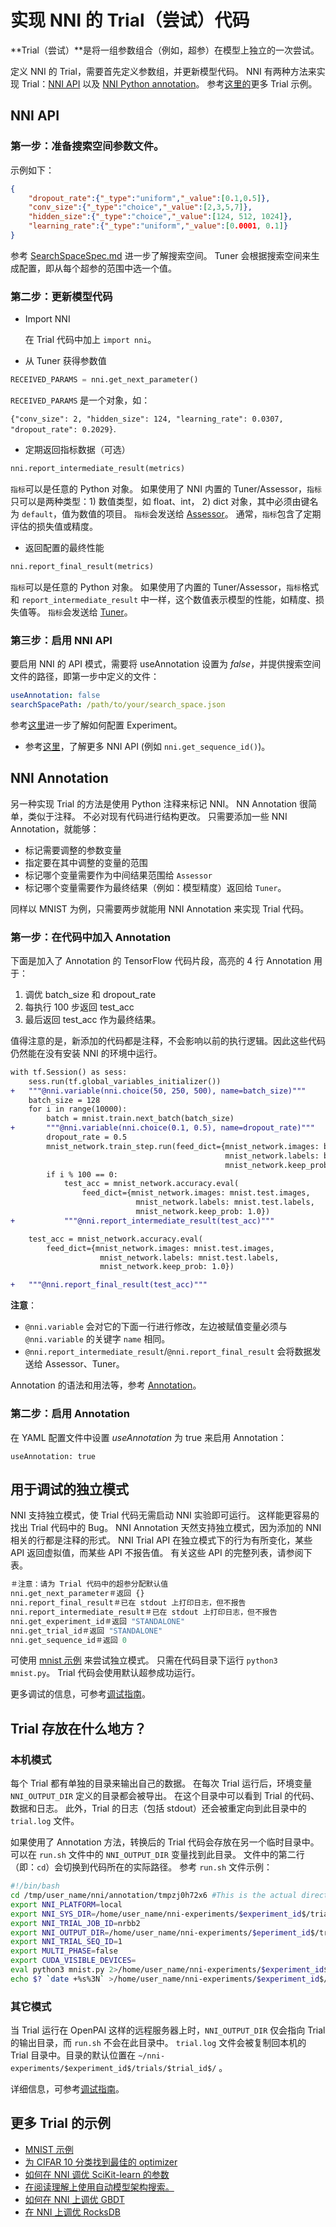 # 实现 NNI 的 Trial（尝试）代码

**Trial（尝试）**是将一组参数组合（例如，超参）在模型上独立的一次尝试。

定义 NNI 的 Trial，需要首先定义参数组，并更新模型代码。 NNI 有两种方法来实现 Trial：[NNI API](#nni-api) 以及 [NNI Python annotation](#nni-annotation)。 参考[这里的](#more-examples)更多 Trial 示例。

<a name="nni-api"></a>

## NNI API

### 第一步：准备搜索空间参数文件。

示例如下：

```json
{
    "dropout_rate":{"_type":"uniform","_value":[0.1,0.5]},
    "conv_size":{"_type":"choice","_value":[2,3,5,7]},
    "hidden_size":{"_type":"choice","_value":[124, 512, 1024]},
    "learning_rate":{"_type":"uniform","_value":[0.0001, 0.1]}
}
```

参考 [SearchSpaceSpec.md](../Tutorial/SearchSpaceSpec.md) 进一步了解搜索空间。 Tuner 会根据搜索空间来生成配置，即从每个超参的范围中选一个值。

### 第二步：更新模型代码

* Import NNI

    在 Trial 代码中加上 `import nni`。

* 从 Tuner 获得参数值

```python
RECEIVED_PARAMS = nni.get_next_parameter()
```

`RECEIVED_PARAMS` 是一个对象，如：

`{"conv_size": 2, "hidden_size": 124, "learning_rate": 0.0307, "dropout_rate": 0.2029}`.

* 定期返回指标数据（可选）

```python
nni.report_intermediate_result(metrics)
```

`指标`可以是任意的 Python 对象。 如果使用了 NNI 内置的 Tuner/Assessor，`指标`只可以是两种类型：1) 数值类型，如 float、int， 2) dict 对象，其中必须由键名为 `default`，值为数值的项目。 `指标`会发送给 [Assessor](../Assessor/BuiltinAssessor.md)。 通常，`指标`包含了定期评估的损失值或精度。

* 返回配置的最终性能

```python
nni.report_final_result(metrics)
```

`指标`可以是任意的 Python 对象。 如果使用了内置的 Tuner/Assessor，`指标`格式和 `report_intermediate_result` 中一样，这个数值表示模型的性能，如精度、损失值等。 `指标`会发送给 [Tuner](../Tuner/BuiltinTuner.md)。

### 第三步：启用 NNI API

要启用 NNI 的 API 模式，需要将 useAnnotation 设置为 *false*，并提供搜索空间文件的路径，即第一步中定义的文件：

```yaml
useAnnotation: false
searchSpacePath: /path/to/your/search_space.json
```

参考[这里](../Tutorial/ExperimentConfig.md)进一步了解如何配置 Experiment。

* 参考[这里](https://nni.readthedocs.io/zh/latest/sdk_reference.html)，了解更多 NNI API (例如 `nni.get_sequence_id()`)。

<a name="nni-annotation"></a>

## NNI Annotation

另一种实现 Trial 的方法是使用 Python 注释来标记 NNI。 NN Annotation 很简单，类似于注释。 不必对现有代码进行结构更改。 只需要添加一些 NNI Annotation，就能够：

* 标记需要调整的参数变量
* 指定要在其中调整的变量的范围
* 标记哪个变量需要作为中间结果范围给 `Assessor`
* 标记哪个变量需要作为最终结果（例如：模型精度）返回给 `Tuner`。

同样以 MNIST 为例，只需要两步就能用 NNI Annotation 来实现 Trial 代码。

### 第一步：在代码中加入 Annotation

下面是加入了 Annotation 的 TensorFlow 代码片段，高亮的 4 行 Annotation 用于：

1. 调优 batch\_size 和 dropout\_rate
2. 每执行 100 步返回 test\_acc
3. 最后返回 test\_acc 作为最终结果。

值得注意的是，新添加的代码都是注释，不会影响以前的执行逻辑。因此这些代码仍然能在没有安装 NNI 的环境中运行。

```diff
with tf.Session() as sess:
    sess.run(tf.global_variables_initializer())
+   """@nni.variable(nni.choice(50, 250, 500), name=batch_size)"""
    batch_size = 128
    for i in range(10000):
        batch = mnist.train.next_batch(batch_size)
+       """@nni.variable(nni.choice(0.1, 0.5), name=dropout_rate)"""
        dropout_rate = 0.5
        mnist_network.train_step.run(feed_dict={mnist_network.images: batch[0],
                                                mnist_network.labels: batch[1],
                                                mnist_network.keep_prob: dropout_rate})
        if i % 100 == 0:
            test_acc = mnist_network.accuracy.eval(
                feed_dict={mnist_network.images: mnist.test.images,
                            mnist_network.labels: mnist.test.labels,
                            mnist_network.keep_prob: 1.0})
+           """@nni.report_intermediate_result(test_acc)"""

    test_acc = mnist_network.accuracy.eval(
        feed_dict={mnist_network.images: mnist.test.images,
                    mnist_network.labels: mnist.test.labels,
                    mnist_network.keep_prob: 1.0})

+   """@nni.report_final_result(test_acc)"""
```

**注意**：

* `@nni.variable` 会对它的下面一行进行修改，左边被赋值变量必须与 `@nni.variable` 的关键字 `name` 相同。
* `@nni.report_intermediate_result`/`@nni.report_final_result` 会将数据发送给 Assessor、Tuner。

Annotation 的语法和用法等，参考 [Annotation](../Tutorial/AnnotationSpec.md)。

### 第二步：启用 Annotation

在 YAML 配置文件中设置 *useAnnotation* 为 true 来启用 Annotation：

    useAnnotation: true


## 用于调试的独立模式

NNI 支持独立模式，使 Trial 代码无需启动 NNI 实验即可运行。 这样能更容易的找出 Trial 代码中的 Bug。 NNI Annotation 天然支持独立模式，因为添加的 NNI 相关的行都是注释的形式。 NNI Trial API 在独立模式下的行为有所变化，某些 API 返回虚拟值，而某些 API 不报告值。 有关这些 API 的完整列表，请参阅下表。

```python
＃注意：请为 Trial 代码中的超参分配默认值
nni.get_next_parameter＃返回 {}
nni.report_final_result＃已在 stdout 上打印日志，但不报告
nni.report_intermediate_result＃已在 stdout 上打印日志，但不报告
nni.get_experiment_id＃返回 "STANDALONE"
nni.get_trial_id＃返回 "STANDALONE"
nni.get_sequence_id＃返回 0
```

可使用 [mnist 示例](https://github.com/microsoft/nni/tree/master/examples/trials/mnist-tfv1) 来尝试独立模式。 只需在代码目录下运行 `python3 mnist.py`。 Trial 代码会使用默认超参成功运行。

更多调试的信息，可参考[调试指南](../Tutorial/HowToDebug.md)。

## Trial 存放在什么地方？

### 本机模式

每个 Trial 都有单独的目录来输出自己的数据。 在每次 Trial 运行后，环境变量 `NNI_OUTPUT_DIR` 定义的目录都会被导出。 在这个目录中可以看到 Trial 的代码、数据和日志。 此外，Trial 的日志（包括 stdout）还会被重定向到此目录中的 `trial.log` 文件。

如果使用了 Annotation 方法，转换后的 Trial 代码会存放在另一个临时目录中。 可以在 `run.sh` 文件中的 `NNI_OUTPUT_DIR` 变量找到此目录。 文件中的第二行（即：`cd`）会切换到代码所在的实际路径。 参考 `run.sh` 文件示例：

```bash
#!/bin/bash
cd /tmp/user_name/nni/annotation/tmpzj0h72x6 #This is the actual directory
export NNI_PLATFORM=local
export NNI_SYS_DIR=/home/user_name/nni-experiments/$experiment_id$/trials/$trial_id$
export NNI_TRIAL_JOB_ID=nrbb2
export NNI_OUTPUT_DIR=/home/user_name/nni-experiments/$eperiment_id$/trials/$trial_id$
export NNI_TRIAL_SEQ_ID=1
export MULTI_PHASE=false
export CUDA_VISIBLE_DEVICES=
eval python3 mnist.py 2>/home/user_name/nni-experiments/$experiment_id$/trials/$trial_id$/stderr
echo $? `date +%s%3N` >/home/user_name/nni-experiments/$experiment_id$/trials/$trial_id$/.nni/state
```

### 其它模式

当 Trial 运行在 OpenPAI 这样的远程服务器上时，`NNI_OUTPUT_DIR` 仅会指向 Trial 的输出目录，而 `run.sh` 不会在此目录中。 `trial.log` 文件会被复制回本机的 Trial 目录中。目录的默认位置在 `~/nni-experiments/$experiment_id$/trials/$trial_id$/` 。

详细信息，可参考[调试指南](../Tutorial/HowToDebug.md)。

<a name="more-examples"></a>

## 更多 Trial 的示例

* [MNIST 示例](MnistExamples.md)
* [为 CIFAR 10 分类找到最佳的 optimizer](Cifar10Examples.md)
* [如何在 NNI 调优 SciKit-learn 的参数](SklearnExamples.md)
* [在阅读理解上使用自动模型架构搜索。](SquadEvolutionExamples.md)
* [如何在 NNI 上调优 GBDT](GbdtExample.md)
* [在 NNI 上调优 RocksDB](RocksdbExamples.md)